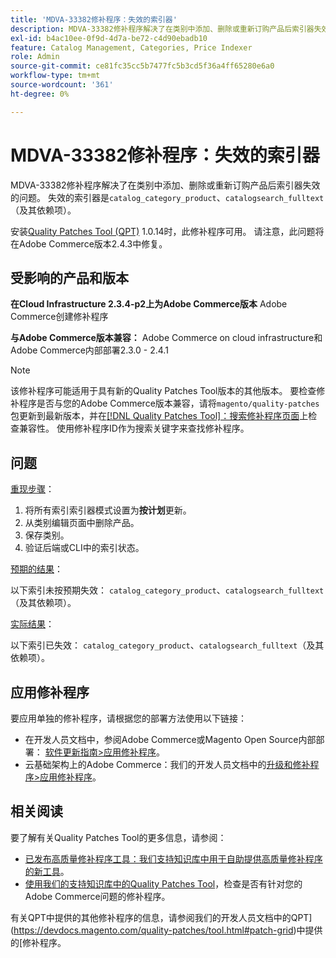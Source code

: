 ```yaml
---
title: 'MDVA-33382修补程序：失效的索引器'
description: MDVA-33382修补程序解决了在类别中添加、删除或重新订购产品后索引器失效的问题。 失效的索引器为“catalog_category_product”、“catalogsearch_fulltext”（及其依赖项）。
exl-id: b4ac10ee-0f9d-4d7a-be72-c4d90ebadb10
feature: Catalog Management, Categories, Price Indexer
role: Admin
source-git-commit: ce81fc35cc5b7477fc5b3cd5f36a4ff65280e6a0
workflow-type: tm+mt
source-wordcount: '361'
ht-degree: 0%

---
```


# MDVA-33382修补程序：失效的索引器

MDVA-33382修补程序解决了在类别中添加、删除或重新订购产品后索引器失效的问题。 失效的索引器是`catalog_category_product`、`catalogsearch_fulltext`（及其依赖项）。

安装[Quality Patches Tool (QPT)](https://devdocs.magento.com/guides/v2.4/comp-mgr/patching.html#mqp) 1.0.14时，此修补程序可用。 请注意，此问题将在Adobe Commerce版本2.4.3中修复。

## 受影响的产品和版本

**在Cloud Infrastructure 2.3.4-p2上为Adobe Commerce版本** Adobe Commerce创建修补程序

**与Adobe Commerce版本兼容：** Adobe Commerce on cloud infrastructure和Adobe Commerce内部部署2.3.0 - 2.4.1

>[!NOTE]
>
>该修补程序可能适用于具有新的Quality Patches Tool版本的其他版本。 要检查修补程序是否与您的Adobe Commerce版本兼容，请将`magento/quality-patches`包更新到最新版本，并在[[!DNL Quality Patches Tool]：搜索修补程序页面](https://devdocs.magento.com/quality-patches/tool.html#patch-grid)上检查兼容性。 使用修补程序ID作为搜索关键字来查找修补程序。

## 问题

<u>重现步骤</u>：

1. 将所有索引索引器模式设置为&#x200B;**按计划**&#x200B;更新。
1. 从类别编辑页面中删除产品。
1. 保存类别。
1. 验证后端或CLI中的索引状态。

<u>预期的结果</u>：

以下索引未按预期失效： `catalog_category_product`、`catalogsearch_fulltext`（及其依赖项）。

<u>实际结果</u>：

以下索引已失效： `catalog_category_product`、`catalogsearch_fulltext`（及其依赖项）。

## 应用修补程序

要应用单独的修补程序，请根据您的部署方法使用以下链接：

* 在开发人员文档中，参阅Adobe Commerce或Magento Open Source内部部署： [软件更新指南>应用修补程序](https://devdocs.magento.com/guides/v2.4/comp-mgr/patching/mqp.html)。
* 云基础架构上的Adobe Commerce：我们的开发人员文档中的[升级和修补程序>应用修补程序](https://devdocs.magento.com/cloud/project/project-patch.html)。

## 相关阅读

要了解有关Quality Patches Tool的更多信息，请参阅：

* [已发布高质量修补程序工具：我们支持知识库中用于自助提供高质量修补程序的新工具](/help/announcements/adobe-commerce-announcements/magento-quality-patches-released-new-tool-to-self-serve-quality-patches.md)。
* [使用我们的支持知识库中的Quality Patches Tool](/help/support-tools/patches-available-in-qpt-tool/check-patch-for-magento-issue-with-magento-quality-patches.md)，检查是否有针对您的Adobe Commerce问题的修补程序。

有关QPT中提供的其他修补程序的信息，请参阅我们的开发人员文档中的QPT](https://devdocs.magento.com/quality-patches/tool.html#patch-grid)中提供的[修补程序。
